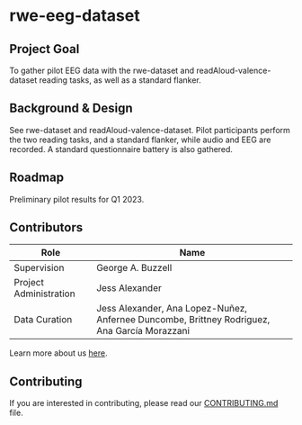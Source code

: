# rwe-eeg-dataset

## Project Goal
To gather pilot EEG data with the rwe-dataset and readAloud-valence-dataset reading tasks, as well as a standard flanker.


## Background & Design
See rwe-dataset and readAloud-valence-dataset.  Pilot participants perform the two reading tasks, and a standard flanker, while audio and EEG are recorded.  A standard questionnaire battery is also gathered.


## Roadmap
Preliminary pilot results for Q1 2023.


## Contributors
| Role | Name |
| ---  | ---  |
| Supervision | George A. Buzzell |
| Project Administration | Jess Alexander |
| Data Curation | Jess Alexander, Ana Lopez-Nuñez, Anfernee Duncombe, Brittney Rodriguez, Ana García Morazzani |

Learn more about us [here](https://www.ndclab.com/people).

## Contributing
If you are interested in contributing, please read our [CONTRIBUTING.md](CONTRIBUTING.md) file.
